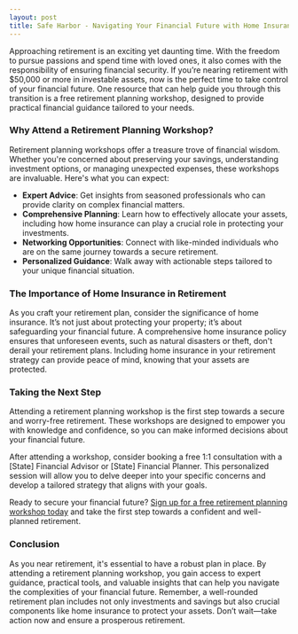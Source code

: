 ```yaml
---
layout: post
title: Safe Harbor - Navigating Your Financial Future with Home Insurance and More
---
```



Approaching retirement is an exciting yet daunting time. With the freedom to pursue passions and spend time with loved ones, it also comes with the responsibility of ensuring financial security. If you’re nearing retirement with $50,000 or more in investable assets, now is the perfect time to take control of your financial future. One resource that can help guide you through this transition is a free retirement planning workshop, designed to provide practical financial guidance tailored to your needs.

### Why Attend a Retirement Planning Workshop?

Retirement planning workshops offer a treasure trove of financial wisdom. Whether you're concerned about preserving your savings, understanding investment options, or managing unexpected expenses, these workshops are invaluable. Here's what you can expect:

- **Expert Advice**: Get insights from seasoned professionals who can provide clarity on complex financial matters.
- **Comprehensive Planning**: Learn how to effectively allocate your assets, including how home insurance can play a crucial role in protecting your investments.
- **Networking Opportunities**: Connect with like-minded individuals who are on the same journey towards a secure retirement.
- **Personalized Guidance**: Walk away with actionable steps tailored to your unique financial situation.

### The Importance of Home Insurance in Retirement

As you craft your retirement plan, consider the significance of home insurance. It’s not just about protecting your property; it’s about safeguarding your financial future. A comprehensive home insurance policy ensures that unforeseen events, such as natural disasters or theft, don't derail your retirement plans. Including home insurance in your retirement strategy can provide peace of mind, knowing that your assets are protected.

### Taking the Next Step

Attending a retirement planning workshop is the first step towards a secure and worry-free retirement. These workshops are designed to empower you with knowledge and confidence, so you can make informed decisions about your financial future.

After attending a workshop, consider booking a free 1:1 consultation with a [State] Financial Advisor or [State] Financial Planner. This personalized session will allow you to delve deeper into your specific concerns and develop a tailored strategy that aligns with your goals.

Ready to secure your financial future? [Sign up for a free retirement planning workshop today](https://workshopsforretirement.com) and take the first step towards a confident and well-planned retirement.

### Conclusion

As you near retirement, it's essential to have a robust plan in place. By attending a retirement planning workshop, you gain access to expert guidance, practical tools, and valuable insights that can help you navigate the complexities of your financial future. Remember, a well-rounded retirement plan includes not only investments and savings but also crucial components like home insurance to protect your assets. Don’t wait—take action now and ensure a prosperous retirement.
